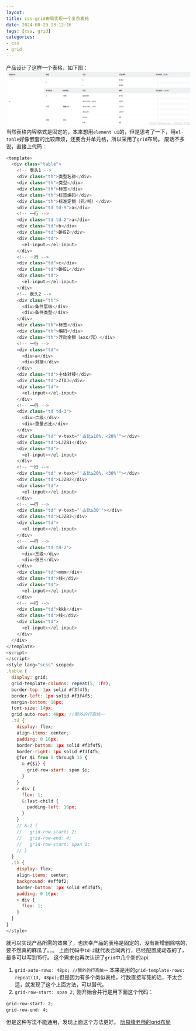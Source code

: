 ```yaml
---
layout: 
title: css-grid布局实现一个复杂表格
date: 2024-08-29 13:12:16
tags: [css, grid]
categories: 
- css
- grid
---
```


产品设计了这样一个表格，如下图：
![在这里插入图片描述](../images/tomcat/pic_17.png)
当然表格内容格式是固定的，本来想用`element ui`的，但是思考了一下，用`el-table`好像嵌套的比较麻烦，还要合并单元格，所以采用了`grid`布局。
废话不多说，直接上代码：

```javascript
<template>
  <div class="table">
    <!-- 表头1 -->
    <div class="th">类型名称</div>
    <div class="th">类型</div>
    <div class="th">标签</div>
    <div class="th">标签编码</div>
    <div class="th">标准定额（元/吨）</div>
    <div class="td td-9">a</div>
    <!-- 一行 -->
    <div class="td td-2">a</div>
    <div class="td">b</div>
    <div class="td">BHGZ</div>
    <div class="td">
      <el-input></el-input>
    </div>
    <!-- 一行 -->
    <div class="td">c</div>
    <div class="td">BHGL</div>
    <div class="td">
      <el-input></el-input>
    </div>
    <!-- 表头2 -->
    <div class="th">
      <div>条件层级</div>
      <div>条件类型</div>
    </div>
    <div class="th">标签</div>
    <div class="th">编码</div>
    <div class="th">浮动金额（±xx/元）</div>
    <!-- 一行 -->
    <div class="td">
      <div>a</div>
      <div>对接</div>
    </div>
    <div class="td">主体对接</div>
    <div class="td">ZTDJ</div>
    <div class="td">
      <el-input></el-input>
    </div>
    <!-- 一行 -->
    <div class="td td-3">
      <div>二级</div>
      <div>重量占比</div>
    </div>
    <div class="td" v-text="'占比≥10%，<20%'"></div>
    <div class="td">LJZB1</div>
    <div class="td">
      <el-input></el-input>
    </div>
    <!-- 一行 -->
    <div class="td" v-text="'占比≥20%，<30%'"></div>
    <div class="td">LJZB2</div>
    <div class="td">
      <el-input></el-input>
    </div>
    <!-- 一行 -->
    <div class="td" v-text="'占比≥30'"></div>
    <div class="td">LJZB3</div>
    <div class="td">
      <el-input></el-input>
    </div>
    <!-- 一行 -->
    <div class="td td-2">
      <div>三级</div>
      <div>张三</div>
    </div>
    <div class="td">mmm</div>
    <div class="td">线</div>
    <div class="td">
      <el-input></el-input>
    </div>
    <!-- 一行 -->
    <div class="td">kkk</div>
    <div class="td">线</div>
    <div class="td">
      <el-input></el-input>
    </div>
  </div>
</template>
<script>
</script>
<style lang="scss" scoped>
.table {
  display: grid;
  grid-template-columns: repeat(5, 1fr);
  border-top: 1px solid #f3f4f5;
  border-left: 1px solid #f3f4f5;
  margin-bottom: 16px;
  font-size: 14px;
  grid-auto-rows: 48px; //额外的行高统一
  .td {
    display: flex;
    align-items: center;
    padding: 0 16px;
    border-bottom: 1px solid #f3f4f5;
    border-right: 1px solid #f3f4f5;
    @for $i from 1 through 15 {
      &-#{$i} {
        grid-row-start: span $i;
      }
    }
    > div {
      flex: 1;
      &:last-child {
        padding-left: 16px;
      }
    }
    // &-2 {
    //   grid-row-start: 2;
    //   grid-row-end: 4;
    //   grid-row-start: span 2;
    // }
  }
  .th {
    display: flex;
    align-items: center;
    background: #eff0f2;
    border-bottom: 1px solid #f3f4f5;
    padding: 0 16px;
    > div {
      flex: 1;
    }
  }
}
</style>
```
就可以实现产品所需的效果了，也庆幸产品的表格是固定的，没有新增删除啥的，要不然真的麻瓜了。。。
上面代码中`td-2`就代表合同两行，已经配置成动态的了，最多可以写到15行。
这个需求也再次认识了`grid`中几个新的api:
1. `grid-auto-rows: 48px; //额外的行高统一`
本来是用的`grid-template-rows: repeat(13, 48px);`但是因为有多个类似表格，行数直接写死的话，不太合适，就发现了这个上面方法，可以替代。
2. `grid-row-start: span 2;`
刚开始合并行是用下面这个代码：

```css
grid-row-start: 2;
grid-row-end: 4;
```
但是这种写法不能通用，发现上面这个方法更好。
[阮易峰老师的grid布局](https://www.ruanyifeng.com/blog/2019/03/grid-layout-tutorial.html)
